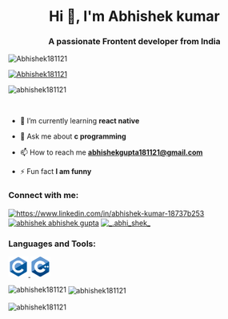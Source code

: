 <h1 align="center">Hi 👋, I'm Abhishek kumar </h1>

<h3 align="center">A passionate Frontent developer from India</h3>
<p align="left"> <img src="https://komarev.com/ghpvc/?username=Abhishek181121&label=Profile%20views&color=0e75b6&style=flat" alt="Abhishek181121" /> </p>

<p align="left"> <a href="https://github.com/ryo-ma/github-profile-trophy"><img src="https://github-profile-trophy.vercel.app/?username=Abhishek181121" alt="Abhishek181121" /></a> </p>
<p align="left"> <img src="https://komarev.com/ghpvc/?username=abhishek181121&label=Profile%20views&color=0e75b6&style=flat" alt="abhishek181121" /> </p>

<p align="left"> <a href="https://twitter.com/" target="blank"><img src="https://img.shields.io/twitter/follow/?logo=twitter&style=for-the-badge" alt="" /></a> </p>


- 🌱 I’m currently learning **react native**

- 💬 Ask me about **c programming**

- 📫 How to reach me **abhishekgupta181121@gmail.com**

- ⚡ Fun fact **I am funny**

<h3 align="left">Connect with me:</h3>
<p align="left">
<a href="https://linkedin.com/in/https://www.linkedin.com/in/abhishek-kumar-18737b253" target="blank"><img align="center" src="https://raw.githubusercontent.com/rahuldkjain/github-profile-readme-generator/master/src/images/icons/Social/linked-in-alt.svg" alt="https://www.linkedin.com/in/abhishek-kumar-18737b253" height="30" width="40" /></a>
<a href="https://fb.com/abhishek abhishek gupta" target="blank"><img align="center" src="https://raw.githubusercontent.com/rahuldkjain/github-profile-readme-generator/master/src/images/icons/Social/facebook.svg" alt="abhishek abhishek gupta" height="30" width="40" /></a>
<a href="https://instagram.com/_.abhi_shek_" target="blank"><img align="center" src="https://raw.githubusercontent.com/rahuldkjain/github-profile-readme-generator/master/src/images/icons/Social/instagram.svg" alt="_.abhi_shek_" height="30" width="40" /></a>
</p>

<h3 align="left">Languages and Tools:</h3>
<p align="left"> <a href="https://www.cprogramming.com/" target="_blank" rel="noreferrer"> <img src="https://raw.githubusercontent.com/devicons/devicon/master/icons/c/c-original.svg" alt="c" width="40" height="40"/> </a> <a href="https://www.w3schools.com/cpp/" target="_blank" rel="noreferrer"> <img src="https://raw.githubusercontent.com/devicons/devicon/master/icons/cplusplus/cplusplus-original.svg" alt="cplusplus" width="40" height="40"/> </a> </p>

<p><img align="left" src="https://github-readme-stats.vercel.app/api/top-langs?username=abhishek181121&show_icons=true&locale=en&layout=compact" alt="abhishek181121" /></p>

<p>&nbsp;<img align="center" src="https://github-readme-stats.vercel.app/api?username=abhishek181121&show_icons=true&locale=en" alt="abhishek181121" /></p>

<p><img align="center" src="https://github-readme-streak-stats.herokuapp.com/?user=abhishek181121&" alt="abhishek181121" /></p>

